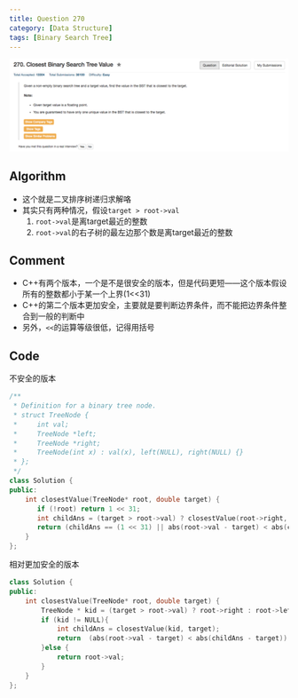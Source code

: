 ```yaml
---
title: Question 270
category: [Data Structure]
tags: [Binary Search Tree]
---
```


![Description](../Assets/Figure/question270.png)

## Algorithm 

- 这个就是二叉排序树递归求解咯
- 其实只有两种情况，假设`target > root->val`
    1. `root->val`是离target最近的整数
    2. `root->val`的右子树的最左边那个数是离target最近的整数

## Comment

- C++有两个版本，一个是不是很安全的版本，但是代码更短——这个版本假设所有的整数都小于某一个上界(1<<31)
- C++的第二个版本更加安全，主要就是要判断边界条件，而不能把边界条件整合到一般的判断中
- 另外，`<<`的运算等级很低，记得用括号

## Code

不安全的版本

```c++
/**
 * Definition for a binary tree node.
 * struct TreeNode {
 *     int val;
 *     TreeNode *left;
 *     TreeNode *right;
 *     TreeNode(int x) : val(x), left(NULL), right(NULL) {}
 * };
 */
class Solution {
public:
    int closestValue(TreeNode* root, double target) {
       if (!root) return 1 << 31;
       int childAns = (target > root->val) ? closestValue(root->right, target) : closestValue(root->left, target);
       return (childAns == (1 << 31) || abs(root->val - target) < abs(childAns - target)) ? root->val : childAns;
    }
};
```

相对更加安全的版本

```c++
class Solution {
public:
    int closestValue(TreeNode* root, double target) {
        TreeNode * kid = (target > root->val) ? root->right : root->left;
        if (kid != NULL){
            int childAns = closestValue(kid, target);
            return  (abs(root->val - target) < abs(childAns - target)) ? root->val : childAns;
        }else {
            return root->val;
        }
    }
};
```